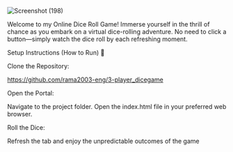 ![Screenshot (198)](https://github.com/rama2003-eng/3-player_dicegame/assets/124386294/850a3866-ba19-4c3b-81d7-0cb4933e5a73)

Welcome to my Online Dice Roll Game! Immerse yourself in the thrill of chance as you embark on a virtual dice-rolling adventure. 
No need to click a button—simply watch the dice roll by each refreshing moment.

Setup Instructions (How to Run) 🚀

Clone the Repository:

https://github.com/rama2003-eng/3-player_dicegame

Open the Portal:

Navigate to the project folder.
Open the index.html file in your preferred web browser.

Roll the Dice:

Refresh the tab and enjoy the unpredictable outcomes of the game

